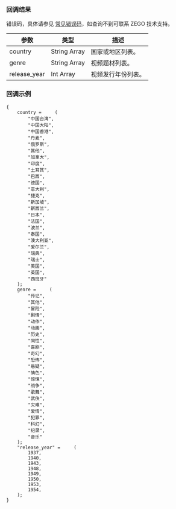### 回调结果

错误码，具体请参见 [常见错误码](!Common_error_codes)，如查询不到可联系 ZEGO 技术支持。

| 参数 | 类型 | 描述 |
| --- | ---- | --- |
| country | String Array | 国家或地区列表。 |
| genre | String Array | 视频题材列表。|
| release_year | Int Array | 视频发行年份列表。 |

### 回调示例
```
{
    country =     (
        "中国台湾",
        "中国大陆",
        "中国香港",
        "丹麦",
        "俄罗斯",
        "其他",
        "加拿大",
        "印度",
        "土耳其",
        "巴西",
        "德国",
        "意大利",
        "捷克",
        "新加坡",
        "新西兰",
        "日本",
        "法国",
        "波兰",
        "泰国",
        "澳大利亚",
        "爱尔兰",
        "瑞典",
        "瑞士",
        "美国",
        "英国",
        "西班牙"
    );
    genre =     (
        "传记",
        "其他",
        "冒险",
        "剧情",
        "动作",
        "动画",
        "历史",
        "同性",
        "喜剧",
        "奇幻",
        "恐怖",
        "悬疑",
        "情色",
        "惊悚",
        "战争",
        "歌舞",
        "武侠",
        "灾难",
        "爱情",
        "犯罪",
        "科幻",
        "纪录",
        "音乐"
    );
    "release_year" =     (
        1937,
        1940,
        1943,
        1948,
        1949,
        1950,
        1953,
        1954,
    );
}

```
